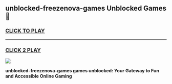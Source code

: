 
## unblocked-freezenova-games Unblocked Games👋
<h3>
<a href="https://news.freeplayer.one?title=unblocked-freezenova-games&ref=16F">CLICK TO PLAY</a></h3>
<hr>

<h3>
<a href="https://news.freeplayer.one?title=unblocked-freezenova-games&ref=16F">CLICK 2 PLAY</a>
  
</h3>

<a href="https://news.freeplayer.one?title=unblocked-freezenova-games&ref=16F/"><img src="https://clearcache.store/games.png"></a>


**unblocked-freezenova-games games unblocked: Your Gateway to Fun and Accessible Online Gaming**
